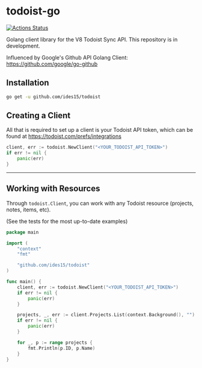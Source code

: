 # todoist-go

[![Actions Status](https://github.com/ides15/todoist/workflows/Go/badge.svg)](https://github.com/ides15/todoist/actions)

Golang client library for the V8 Todoist Sync API. This repository is in development.

Influenced by Google's Github API Golang Client: https://github.com/google/go-github

## Installation

```sh
go get -u github.com/ides15/todoist
```

## Creating a Client

All that is required to set up a client is your Todoist API token, which can be found at https://todoist.com/prefs/integrations

```go
client, err := todoist.NewClient("<YOUR_TODOIST_API_TOKEN>")
if err != nil {
    panic(err)
}
```

---

## Working with Resources

Through `todoist.Client`, you can work with any Todoist resource (projects, notes, items, etc).

(See the tests for the most up-to-date examples)

```go
package main

import (
	"context"
	"fmt"

	"github.com/ides15/todoist"
)

func main() {
	client, err := todoist.NewClient("<YOUR_TODOIST_API_TOKEN>")
	if err != nil {
		panic(err)
	}

	projects, _, err := client.Projects.List(context.Background(), "")
	if err != nil {
		panic(err)
	}

	for _, p := range projects {
		fmt.Println(p.ID, p.Name)
	}
}
```
